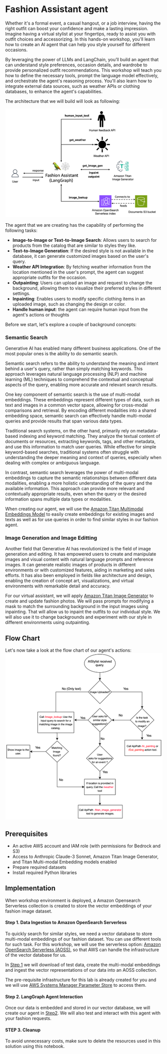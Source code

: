 # Fashion Assistant agent
Whether it's a formal event, a casual hangout, or a job interview, having the right outfit can boost your confidence and make a lasting impression. Imagine having a virtual stylist at your fingertips, ready to assist you with outfit choices and accessorizing. In this hands-on workshop, you'll learn how to create an AI agent that can help you style yourself for different occasions.

By leveraging the power of LLMs and LangChain, you’ll build an agent that can understand style preferences, occasion details, and wardrobe to provide personalized outfit recommendations. This workshop will teach you how to define the necessary tools, prompt the language model effectively, and orchestrate the agent's reasoning process. You'll also learn how to integrate external data sources, such as weather APIs or clothing databases, to enhance the agent's capabilities. 

The architecture that we will build will look as following:

![agent_architecture](images/agent_architecture2.png)

The agent that we are creating has the capability of performing the following tasks:
- **Image-to-Image or Text-to-Image Search**: Allows users to search for products from the catalog that are similar to styles they like.
- **Text-to-Image Generation**: If the desired style is not available in the database, it can generate customized images based on the user's query.
- **Weather API Integration**: By fetching weather information from the location mentioned in the user's prompt, the agent can suggest appropriate outfits for the occasion.
- **Outpainting**: Users can upload an image and request to change the background, allowing them to visualize their preferred styles in different settings.
- **Inpainting**: Enables users to modify specific clothing items in an uploaded image, such as changing the design or color.
- **Handle human input**: the agent can require human input from the agent's actions or thoughts

Before we start, let's explore a couple of background concepts:

### Semantic Search
Generative AI has enabled many different business applications. One of the most popular ones is the ability to do semantic search.

Semantic search refers to the ability to understand the meaning and intent behind a user's query, rather than simply matching keywords. This approach leverages natural language processing (NLP) and machine learning (ML) techniques to comprehend the contextual and conceptual aspects of the query, enabling more accurate and relevant search results.

One key component of semantic search is the use of multi-modal embeddings. These embeddings represent different types of data, such as text and images in a common vector space, allowing for cross-modal comparisons and retrieval. By encoding different modalities into a shared embedding space, semantic search can effectively handle multi-modal queries and provide results that span various data types.

Traditional search systems, on the other hand, primarily rely on metadata-based indexing and keyword matching. They analyze the textual content of documents or resources, extracting keywords, tags, and other metadata, and use this information to match user queries. While effective for simple keyword-based searches, traditional systems often struggle with understanding the deeper meaning and context of queries, especially when dealing with complex or ambiguous language.

In contrast, semantic search leverages the power of multi-modal embeddings to capture the semantic relationships between different data modalities, enabling a more holistic understanding of the query and the available information. This approach can provide more relevant and contextually appropriate results, even when the query or the desired information spans multiple data types or modalities.

When creating our agent, we will use the [Amazon Titan Multimodal Embeddings Model](https://docs.aws.amazon.com/bedrock/latest/userguide/titan-multiemb-models.html) to easily create embeddings for existing images and texts as well as for use queries in order to find similar styles in our fashion agent.

### Image Generation and Image Editting

Another field that Generative AI has revolutionized is the field of image generation and editing. It has empowered users to create and manipulate images and visual content with natural language prompts and reference images. It can generate realistic images of products in different environments or with customized features, aiding in marketing and sales efforts. It has also been employed in fields like architecture and design, enabling the creation of concept art, visualizations, and virtual environments with remarkable detail and accuracy.

For our virtual assistant, we will apply [Amazon Titan Image Generator](https://docs.aws.amazon.com/bedrock/latest/userguide/titan-image-models.html) to create and update fashion photos. We will pass prompts for modifying a mask to match the surrounding background in the input images using inpainting. That will allow us to inpaint the outfits to our individual style. We will also use it to change backgrounds and experiment with our style in different environments using outpainting.


## Flow Chart
Let's now take a look at the flow chart of our agent's actions:
![Flow Chart](images/flowchart_agent.png)


## Prerequisites

- An active AWS account and IAM role (with permissions for Bedrock and S3)
- Access to Anthropic Claude-3 Sonnet, Amazon Titan Image Generator, and Titan Multi-modal Embedding models enabled
- Prepare required datasets 
- Install required Python libraries 

## Implementation

When workshop environment is deployed, a Amazon Opensearch Serverless collection is created to store the vector embeddings of your fashion image dataset.

#### Step 1. Data Ingestion to Amazon OpenSearch Serverless

To quickly search for similar styles, we need a vector database to store multi-modal embeddings of our fashion dataset. 
You can use different tools for such task. For this workshop, we will use the serverless option: [Amazon OpenSearch Serverless (AOSS)](https://aws.amazon.com/opensearch-service/features/serverless/), so that AWS can handle the infrastructure of the vector database for us.

In [Step 1](langgraph_implementation/Step1_populate_AOSS_index.ipynb) we will download of test data, create the multi-modal embeddings and ingest the vector representations of our data into an AOSS collection.

The pre-requisite infrastructure for this lab is already created for you and we will use [AWS Systems Manager Parameter Store](https://docs.aws.amazon.com/systems-manager/latest/userguide/systems-manager-parameter-store.html) to access them. 

#### Step 2. LangGraph Agent Interaction

Once our data is embedded and stored in our vector database, we will create our agent in [Step2](langgraph_implementation/Step2_langgraph_agent.ipynb). We will also test and interact with this agent with your fashion requests.


#### STEP 3. Cleanup

To avoid unnecessary costs, make sure to delete the resources used in this solution using this notebook.
